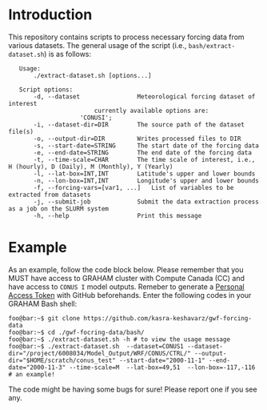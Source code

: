 # Introduction

This repository contains scripts to process necessary forcing data from various datasets. The general usage of the script (i.e., `bash/extract-dataset.sh`) is as follows:

```
   Usage:
       ./extract-dataset.sh [options...]

   Script options:
       -d, --dataset               	Meteorological forcing dataset of interest
       				   	currently available options are:
				   	'CONUSI';
       -i, --dataset-dir=DIR       	The source path of the dataset file(s)
       -o, --output-dir=DIR        	Writes processed files to DIR
       -s, --start-date=STRING     	The start date of the forcing data
       -e, --end-date=STRING       	The end date of the forcing data
       -t, --time-scale=CHAR       	The time scale of interest, i.e., H (hourly), D (Daily), M (Monthly), Y (Yearly)
       -l, --lat-box=INT,INT       	Latitude's upper and lower bounds
       -n, --lon-box=INT,INT       	Longitude's upper and lower bounds
       -f, --forcing-vars=[var1, ...]	List of variables to be extracted from datasets
       -j, --submit-job            	Submit the data extraction process as a job on the SLURM system
       -h, --help                  	Print this message

```

# Example

As an example, follow the code block below. Please remember that you MUST have access to GRAHAM cluster with Compute Canada (CC) and have access to `CONUS I` model outputs. Remeber to generate a [Personal Access Token](https://docs.github.com/en/authentication/keeping-your-account-and-data-secure/creating-a-personal-access-token) with GitHub beforehands. Enter the following codes in your GRAHAM Bash shell:

```console
foo@bar:~$ git clone https://github.com/kasra-keshavarz/gwf-forcing-data 
foo@bar:~$ cd ./gwf-focring-data/bash/
foo@bar:~$ ./extract-dataset.sh -h # to view the usage message
foo@bar:~$ ./extract-dataset.sh  --dataset=CONUS1 --dataset-dir="/project/6008034/Model_Output/WRF/CONUS/CTRL/" --output-dir="$HOME/scratch/conus_test" --start-date="2000-11-1" --end-date="2000-11-3" --time-scale=M  --lat-box=49,51  --lon-box=-117,-116 # an example!

```

The code might be having some bugs for sure! Please report one if you see any.
